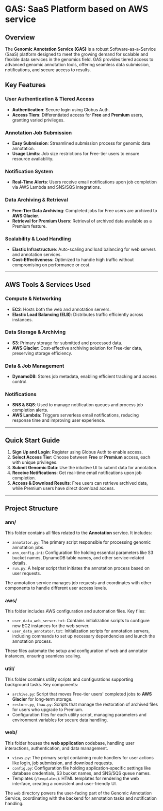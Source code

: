 # GAS: SaaS Platform based on AWS service

## Overview
The **Genomic Annotation Service (GAS)** is a robust Software-as-a-Service (SaaS) platform designed to meet the growing demand for scalable and flexible data services in the genomics field. GAS provides tiered access to advanced genomic annotation tools, offering seamless data submission, notifications, and secure access to results.

## Key Features

### User Authentication & Tiered Access
- **Authentication**: Secure login using Globus Auth.
- **Access Tiers**: Differentiated access for **Free** and **Premium** users, granting varied privileges.
  
### Annotation Job Submission
- **Easy Submission**: Streamlined submission process for genomic data annotation.
- **Usage Limits**: Job size restrictions for Free-tier users to ensure resource availability.

### Notification System
- **Real-Time Alerts**: Users receive email notifications upon job completion via AWS Lambda and SNS/SQS integrations.

### Data Archiving & Retrieval
- **Free-Tier Data Archiving**: Completed jobs for Free users are archived to **AWS Glacier**.
- **Retrieval for Premium Users**: Retrieval of archived data available as a Premium feature.

### Scalability & Load Handling
- **Elastic Infrastructure**: Auto-scaling and load balancing for web servers and annotation services.
- **Cost-Effectiveness**: Optimized to handle high traffic without compromising on performance or cost.

---

## AWS Tools & Services Used

### Compute & Networking
- **EC2**: Hosts both the web and annotation servers.
- **Elastic Load Balancing (ELB)**: Distributes traffic efficiently across instances.

### Data Storage & Archiving
- **S3**: Primary storage for submitted and processed data.
- **AWS Glacier**: Cost-effective archiving solution for Free-tier data, preserving storage efficiency.

### Data & Job Management
- **DynamoDB**: Stores job metadata, enabling efficient tracking and access control.

### Notifications
- **SNS & SQS**: Used to manage notification queues and process job completion alerts.
- **AWS Lambda**: Triggers serverless email notifications, reducing response time and improving user experience.

---

## Quick Start Guide

1. **Sign Up and Login**: Register using Globus Auth to enable access.
2. **Select Access Tier**: Choose between **Free** or **Premium** access, each with unique privileges.
3. **Submit Genomic Data**: Use the intuitive UI to submit data for annotation.
4. **Receive Notifications**: Get real-time email notifications upon job completion.
5. **Access & Download Results**: Free users can retrieve archived data, while Premium users have direct download access.

---

## Project Structure

### ann/
This folder contains all files related to the **Annotation** service. It includes:
- `annotator.py`: The primary script responsible for processing genomic annotation jobs.
- `ann_config.ini`: Configuration file holding essential parameters like S3 bucket names, DynamoDB table names, and other service-related details.
- `run.py`: A helper script that initiates the annotation process based on user requests.

The annotation service manages job requests and coordinates with other components to handle different user access levels.

### aws/
This folder includes AWS configuration and automation files. Key files:
- `user_data_web_server.txt`: Contains initialization scripts to configure new EC2 instances for the web server.
- `user_data_annotator.txt`: Initialization scripts for annotation servers, including commands to set up necessary dependencies and launch the annotation process.

These files automate the setup and configuration of web and annotator instances, ensuring seamless scaling.

### util/
This folder contains utility scripts and configurations supporting background tasks. Key components:
- `archive.py`: Script that moves Free-tier users' completed jobs to **AWS Glacier** for long-term storage.
- `restore.py`, `thaw.py`: Scripts that manage the restoration of archived files for users who upgrade to Premium.
- Configuration files for each utility script, managing parameters and environment variables for secure data handling.

### web/
This folder houses the **web application** codebase, handling user interactions, authentication, and data management.
- `views.py`: The primary script containing route handlers for user actions like login, job submission, and download requests.
- `config.py`: Configuration file holding application-specific settings like database credentials, S3 bucket names, and SNS/SQS queue names.
- Templates (`/templates`): HTML templates for rendering the web interface, creating a consistent and user-friendly UI.

The `web` directory powers the user-facing part of the Genomic Annotation Service, coordinating with the backend for annotation tasks and notification handling.

# 